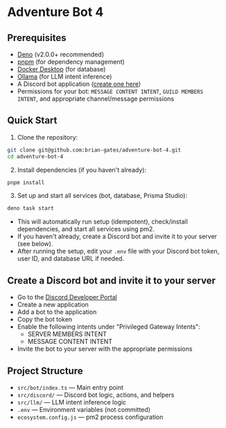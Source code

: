 # Adventure Bot 4

## Prerequisites

- [Deno](https://deno.com/manual/getting_started/installation) (v2.0.0+
  recommended)
- [pnpm](https://pnpm.io/) (for dependency management)
- [Docker Desktop](https://www.docker.com/products/docker-desktop) (for
  database)
- [Ollama](https://github.com/ollama/ollama) (for LLM intent inference)
- A Discord bot application
  ([create one here](https://discord.com/developers/applications))
- Permissions for your bot: `MESSAGE CONTENT INTENT`, `GUILD MEMBERS INTENT`,
  and appropriate channel/message permissions

## Quick Start

1. Clone the repository:

```sh
git clone git@github.com:brian-gates/adventure-bot-4.git
cd adventure-bot-4
```

2. Install dependencies (if you haven't already):

```sh
pnpm install
```

3. Set up and start all services (bot, database, Prisma Studio):

```sh
deno task start
```

- This will automatically run setup (idempotent), check/install dependencies,
  and start all services using pm2.
- If you haven't already, create a Discord bot and invite it to your server (see
  below).
- After running the setup, edit your `.env` file with your Discord bot token,
  user ID, and database URL if needed.

## Create a Discord bot and invite it to your server

- Go to the
  [Discord Developer Portal](https://discord.com/developers/applications)
- Create a new application
- Add a bot to the application
- Copy the bot token
- Enable the following intents under "Privileged Gateway Intents":
  - SERVER MEMBERS INTENT
  - MESSAGE CONTENT INTENT
- Invite the bot to your server with the appropriate permissions

## Project Structure

- `src/bot/index.ts` — Main entry point
- `src/discord/` — Discord bot logic, actions, and helpers
- `src/llm/` — LLM intent inference logic
- `.env` — Environment variables (not committed)
- `ecosystem.config.js` — pm2 process configuration
